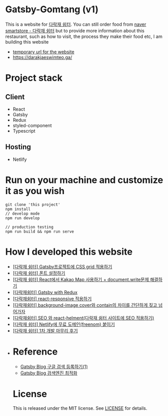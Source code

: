 # Gatsby-Gomtang (v1)

This is a website for [다락재 쉼터](https://m.place.naver.com/restaurant/15565163/home). You can still order food from [naver smartstore - 다락재 쉼터](https://smartstore.naver.com/drj_gomtang?NaPm=ct%3Dkn3wyuku%7Cci%3Dcheckout%7Ctr%3Dds%7Ctrx%3D%7Chk%3Dc39594238b44d3d82c04b9fae3ad15f47a05d4c1) but to provide more information about this restaurant, such as how to visit, the process they make their food etc, I am building this website

- [temporary url for the website](https://compassionate-spence-df7e3f.netlify.app/)
- https://darakjaeswimteo.ga/

# Project stack

## Client

- React
- Gatsby
- Redux
- styled-component
- Typescript

## Hosting

- Netlify

# Run on your machine and customize it as you wish

```
git clone 'this project'
npm install
// develop mode
npm run develop

// production testing
npm run build && npm run serve
```

# How I developed this website

- [[다락재 쉼터] Gatsby프로젝트에 CSS grid 적용하기](https://mytutorials.tistory.com/331)
- [[다락재 쉼터] 폰트 설정하기](https://mytutorials.tistory.com/332)
- [[다락재 쉼터] React에서 Kakao Map 사용하기 + document.write문제 해결하기](https://mytutorials.tistory.com/333)
- [[다락재쉼터] Gatsby with Redux](https://mytutorials.tistory.com/334)
- [[다락재쉼터] react-responsive 적용하기](https://mytutorials.tistory.com/335)
- [[다락재쉼터] background-image cover와 contain의 차이를 간단하게 짚고 넘어가자](https://mytutorials.tistory.com/336)
- [[다락재쉼터] SEO 와 react-helment(다락재 쉼터 사이트에 SEO 적용하기)](https://mytutorials.tistory.com/337)
- [[다락재 쉼터] Netlify에 무료 도메인(freenom) 붙이기](https://mytutorials.tistory.com/338)
- [[다락재 쉼터] 1차 개발 마무리 후기](https://mytutorials.tistory.com/339)
- <!--

<!-- - Gatsby responsive image: https://www.youtube.com/watch?v=XiG8gYJ7DiI&ab_channel=ADesignerWhoCodes -->

# Reference

- [Gatsby Blog 구글 검색 등록하기(1)](<https://brouk-devlog.netlify.app/react/Gatsby%20Blog%20%EA%B5%AC%EA%B8%80%20%EA%B2%80%EC%83%89%20%EB%93%B1%EB%A1%9D%ED%95%98%EA%B8%B0(1)/>)
- [Gatsby Blog 검색엔진 최적화](https://www.jungyu.engineer/gatsby%20blog%20search%20engine%20optimization/)

# License

This is released under the MIT license. See [LICENSE](LICENSE) for details.
